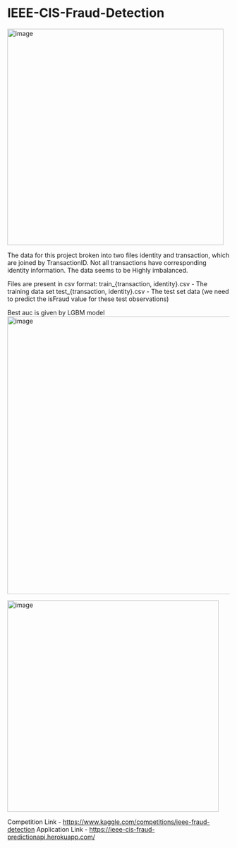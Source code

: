 # IEEE-CIS-Fraud-Detection

<img width="490" alt="image" src="https://user-images.githubusercontent.com/116758652/203837992-3e69f739-4898-411c-9148-93d3f9a6c0f5.png">


The data for this project broken into two files identity and transaction, which are joined by TransactionID. 
Not all transactions have corresponding identity information.
The data seems to be Highly imbalanced.

Files are present in csv format:
train_{transaction, identity}.csv - The training data set
test_{transaction, identity}.csv - The test set data (we need to predict the isFraud value for these test observations)



Best auc is given by LGBM model
<img width="629" alt="image" src="https://user-images.githubusercontent.com/116758652/203845908-c5b55c8c-5c12-4080-857e-de41b2b49fb8.png">

<img width="479" alt="image" src="https://user-images.githubusercontent.com/116758652/203846025-ab56c169-4469-45f8-a800-9c007617c421.png">



Competition Link - https://www.kaggle.com/competitions/ieee-fraud-detection
Application Link - https://ieee-cis-fraud-predictionapi.herokuapp.com/

